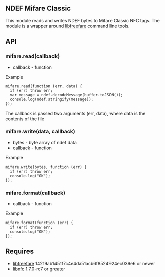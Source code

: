 ## NDEF Mifare Classic

This module reads and writes NDEF bytes to Mifare Classic NFC tags. The module is a wrapper around [libfreefare](https://code.google.com/p/libfreefare/) command line tools.

## API

### mifare.read(callback)

* callback - function
    
Example

    mifare.read(function (err, data) {
      if (err) throw err;
      var message = ndef.decodeMessage(buffer.toJSON());
      console.log(ndef.stringify(message));
    });
    
The callback is passed two arguments (err, data), where data is the contents of the file
    
### mifare.write(data, callback)
    
* bytes - byte array of ndef data
* callback - function
    
Example

    mifare.write(bytes, function (err) {
      if (err) throw err;
      console.log("OK");
    });
    
### mifare.format(callback)

* callback - function
    
Example

    mifare.format(function (err) {
      if (err) throw err;
      console.log("OK");
    });
    
## Requires 

* [libfreefare](https://code.google.com/p/libfreefare/) 14219ab1451f7c4e4da51acb6f8524924ec039e6 or newer
* [libnfc](https://code.google.com/p/libnfc/) 1.7.0-rc7 or greater


